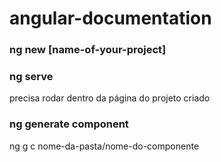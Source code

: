 # angular-documentation


### ng new [name-of-your-project]


### ng serve 
precisa rodar dentro da página do projeto criado


### ng generate component 
ng g c 
nome-da-pasta/nome-do-componente


##
